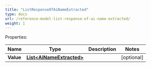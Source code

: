 ```yaml
---
title: "ListResponseOfAiNameExtracted"
type: docs
url: /reference-model-list-response-of-ai-name-extracted/
weight: 1
---
```


Properties:

Name | Type | Description | Notes
---- | ---- | ----------- | -----
**Value** | [**List&lt;AiNameExtracted&gt;**](/email/reference-model-ai-name-extracted/) |  | [optional] 


